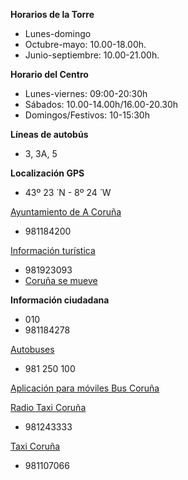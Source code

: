**Horarios de la Torre**

* Lunes-domingo
* Octubre-mayo: 10.00-18.00h.
* Junio-septiembre: 10.00-21.00h.

**Horario del Centro**

* Lunes-viernes: 09:00-20:30h
* Sábados: 10.00-14.00h/16.00-20.30h
* Domingos/Festivos: 10-15:30h

**Líneas de autobús**

* 3, 3A, 5

**Localización GPS**

* 43º 23 ́ N - 8º 24 ́ W

[Ayuntamiento de A Coruña](http://www.coruna.es)

* 981184200

[Información turística](http://www.turismocoruna.com)

* 981923093
* [Coruña se mueve](http://www.corunasemueve.com)

**Información ciudadana**

* 010
* 981184278

[Autobuses](http://www.tranviascoruna.com)

* 981 250 100

[Aplicación para móviles Bus Coruña](http://www.buscoruna.eu)

[Radio Taxi Coruña](http://www.radiotaxicoruna.es)

* 981243333

[Taxi Coruña](http://www.taxicoruna.es)

* 981107066